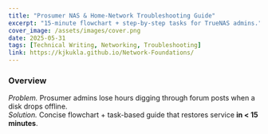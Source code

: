 ```yaml
---
title: "Prosumer NAS & Home-Network Troubleshooting Guide"
excerpt: "15-minute flowchart + step-by-step tasks for TrueNAS admins."
cover_image: /assets/images/cover.png
date: 2025-05-31
tags: [Technical Writing, Networking, Troubleshooting]
link: https://kjkukla.github.io/Network-Foundations/
---
```

### Overview
*Problem.* Prosumer admins lose hours digging through forum posts when a disk drops offline.  
*Solution.* Concise flowchart + task-based guide that restores service **in < 15 minutes**.
